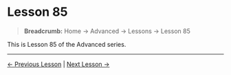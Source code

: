 # Lesson 85

> **Breadcrumb:** Home → Advanced → Lessons → Lesson 85

This is Lesson 85 of the Advanced series.

---

[← Previous Lesson](lesson_84.md) | [Next Lesson →](lesson_86.md)
